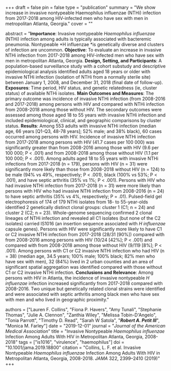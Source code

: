 +++
draft = false
pin = false
type = "publication"
summary = "We show increase in invasive nontypeable Haemophilus influenzae (NTHi) infection from 2017-2018 among HIV-infected men who have sex with men in metropolitan Atlanta, Georgia."
cover = ""

abstract = "**Importance**: Invasive nontypeable *Haemophilus influenzae* (NTHi) infection among adults is typically associated with bacteremic pneumonia. Nontypeable *H influenzae *is genetically diverse and clusters of infection are uncommon. **Objective**: To evaluate an increase in invasive NTHi infection from 2017-2018 among HIV-infected men who have sex with men in metropolitan Atlanta, Georgia. **Design, Setting, and Participants**: A population-based surveillance study with a cohort substudy and descriptive epidemiological analysis identified adults aged 18 years or older with invasive NTHi infection (isolation of NTHi from a normally sterile site) between January 1, 2008, and December 31, 2018 (final date of follow-up). **Exposures**: Time period, HIV status, and genetic relatedness (ie, cluster status) of available NTHi isolates. **Main Outcomes and Measures**: The primary outcome was incidence of invasive NTHi infection (from 2008-2016 and 2017-2018) among persons with HIV and compared with NTHi infection from 2008-2018 among those without HIV. The secondary outcomes were assessed among those aged 18 to 55 years with invasive NTHi infection and included epidemiological, clinical, and geographic comparisons by cluster status. **Results**: Among 553 adults with invasive NTHi infection (median age, 66 years [Q1-Q3, 48-78 years]; 52% male; and 38% black), 60 cases occurred among persons with HIV. Incidence of invasive NTHi infection from 2017-2018 among persons with HIV (41.7 cases per 100 000) was significantly greater than from 2008-2016 among those with HIV (9.6 per 100 000; P < .001) and from 2008-2018 among those without HIV (1.1 per 100 000; P < .001). Among adults aged 18 to 55 years with invasive NTHi infections from 2017-2018 (n = 179), persons with HIV (n = 31) were significantly more likely than those from 2008-2018 without HIV (n = 124) to be male (94% vs 49%, respectively; P < .001), black (100% vs 53%; P < .001), and have septic arthritis (35% vs 1%; P < .001). Persons with HIV who had invasive NTHi infection from 2017-2018 (n = 31) were more likely than persons with HIV who had invasive NTHi infection from 2008-2016 (n = 24) to have septic arthritis (35% vs 4%, respectively; P = .01). Pulsed-field gel electrophoresis of 174 of 179 NTHi isolates from 18- to 55-year-olds identified 2 genetically distinct clonal groups: cluster 1 (C1; n = 24) and cluster 2 (C2; n = 23). Whole-genome sequencing confirmed 2 clonal lineages of NTHi infection and revealed all C1 isolates (but none of the C2 isolates) carried IS1016 (an insertion sequence associated with *H influenzae* capsule genes). Persons with HIV were significantly more likely to have C1 or C2 invasive NTHi infection from 2017-2018 (28/31 [90%]) compared with from 2008-2016 among persons with HIV (10/24 [42%]; P < .001) and compared with from 2008-2018 among those without HIV (9/119 [8%]; P < .001). Among persons with C1 or C2 invasive NTHi infection who had HIV (n = 38) (median age, 34.5 years; 100% male; 100% black; 82% men who have sex with men), 32 (84%) lived in 2 urban counties and an area of significant spatial aggregation was identified compared with those without C1 or C2 invasive NTHi infection. **Conclusions and Relevance**: Among persons with HIV in Atlanta, the incidence of invasive nontypeable *H influenzae* infection increased significantly from 2017-2018 compared with 2008-2016. Two unique but genetically related clonal strains were identified and were associated with septic arthritis among black men who have sex with men and who lived in geographic proximity."

authors = ["Lauren F. Collins", "Fiona P. Havers", "Amy Tunali", "Stephanie Thomas", "Julie A. Clennon", "Zanthia Wiley", "Melissa Tobin-D'Angelo", "Tonia Parrott", "Timothy D. Read", "Sarah W Satola", "***Robert A. Petit III***", "Monica M. Farley"]
date = "2019-12-01"
journal = "*Journal of the American Medical Association*"
title = "Invasive Nontypeable *Haemophilus influenzae* Infection Among Adults With HIV in Metropolitan Atlanta, Georgia, 2008-2018"
tags =  ["is1016", "virulence", "haemophilus"]
doi = "10.1001/jama.2019.18800"
citation = "Collins, L. F. et al. Invasive Nontypeable *Haemophilus influenzae* Infection Among Adults With HIV in Metropolitan Atlanta, Georgia, 2008-2018. *JAMA* 322, 2399–2410 (2019)"
+++
